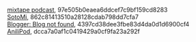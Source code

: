 [mixtape podcast](http://mixtape.dimhap.com), 97e505b0eaea6ddcef7c9bf159cd8283  
[SotoMi](http://sotomi.blogspot.com), 862c81413510a28128cdab798dd7cfa7  
[Blogger: Blog not found](http://dealsend-pod.blogspot.com), 4397cd38dee3fbe83d4da0d1d6900cf4  
[AniliPod](http://anilipod.blogspot.com), dcca7a0af1c0419429a0cf9fa23a292f  

